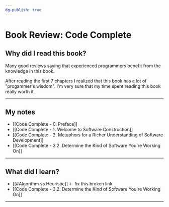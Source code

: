 ```yaml
---
dg-publish: true
---
```

# Book Review: Code Complete

## Why did I read this book?

Many good reviews saying that experienced programmers benefit from the knowledge in this book.

After reading the first 7 chapters I realized that this book has a lot of "progammer's wisdom". I'm very sure that my time spent reading this book really worth it.

---

## My notes

- [[Code Complete - 0. Preface]]
- [[Code Complete - 1. Welcome to Software Construction]]
- [[Code Complete - 2. Metaphors for a Richer Understanding of Software Development]]
- [[Code Complete - 3.2. Determine the Kind of Software You're Working On]]


---


## What did I learn?

- [[#Algorithm vs Heuristic]] <- fix this broken link
- [[Code Complete - 3.2. Determine the Kind of Software You're Working On]]


---
